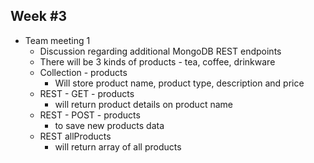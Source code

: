 ## Week #3
* Team meeting 1
	* Discussion regarding additional MongoDB REST endpoints
	* There will be 3 kinds of products - tea, coffee, drinkware
	* Collection - products
		* Will store product name, product type, description and price
	* REST - GET  - products
		* will return product details on product name
	* REST - POST  - products
		* to save new products data
	* REST allProducts
		* will return array of all products